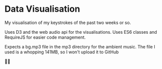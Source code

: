 # Data Visualisation

My visualisation of my keystrokes of the past two weeks or so.

Uses D3 and the web audio api for the visualisations. Uses ES6 classes and RequireJS for easier code management.

Expects a bg.mp3 file in the mp3 directory for the ambient music. The file I used is a whopping 141MB, so I won't upload it to GitHub

✌🏻
